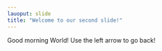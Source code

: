 ```yaml
---
lauoput: slide
title: "Welcome to our second slide!"
---
```

Good morning World!
Use the left arrow to go back!
